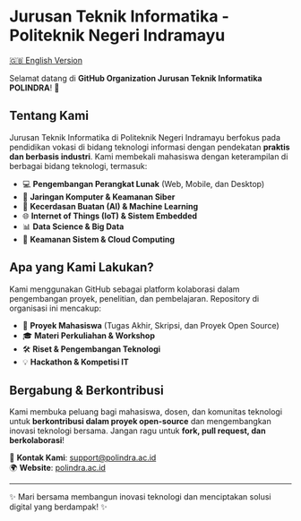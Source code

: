 # Jurusan Teknik Informatika - Politeknik Negeri Indramayu  

[🇬🇧 English Version](README_EN.md)  

Selamat datang di **GitHub Organization Jurusan Teknik Informatika POLINDRA**! 🚀  

## Tentang Kami  
Jurusan Teknik Informatika di Politeknik Negeri Indramayu berfokus pada pendidikan vokasi di bidang teknologi informasi dengan pendekatan **praktis dan berbasis industri**. Kami membekali mahasiswa dengan keterampilan di berbagai bidang teknologi, termasuk:  

- 💻 **Pengembangan Perangkat Lunak** (Web, Mobile, dan Desktop)  
- 📡 **Jaringan Komputer & Keamanan Siber**  
- 🤖 **Kecerdasan Buatan (AI) & Machine Learning**  
- 🌐 **Internet of Things (IoT) & Sistem Embedded**  
- 📊 **Data Science & Big Data**  
- 🔐 **Keamanan Sistem & Cloud Computing**  

## Apa yang Kami Lakukan?  
Kami menggunakan GitHub sebagai platform kolaborasi dalam pengembangan proyek, penelitian, dan pembelajaran. Repository di organisasi ini mencakup:  

- 📂 **Proyek Mahasiswa** (Tugas Akhir, Skripsi, dan Proyek Open Source)  
- 🎓 **Materi Perkuliahan & Workshop**  
- 🛠️ **Riset & Pengembangan Teknologi**  
- 💡 **Hackathon & Kompetisi IT**  

## Bergabung & Berkontribusi  
Kami membuka peluang bagi mahasiswa, dosen, dan komunitas teknologi untuk **berkontribusi dalam proyek open-source** dan mengembangkan inovasi teknologi bersama. Jangan ragu untuk **fork, pull request, dan berkolaborasi**!  

📧 **Kontak Kami**: [support@polindra.ac.id](mailto:support@polindra.ac.id)  
🌍 **Website**: [polindra.ac.id](https://www.polindra.ac.id)  

---

✨ Mari bersama membangun inovasi teknologi dan menciptakan solusi digital yang berdampak! ✨  
